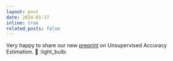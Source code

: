 ```yaml
---
layout: post
date: 2024-01-17
inline: true
related_posts: false
---
```


Very happy to share our new <a href="https://arxiv.org/pdf/2401.08909"> preprint<a/> on Unsupervised Accuracy Estimation. 📑 :light_bulb:
